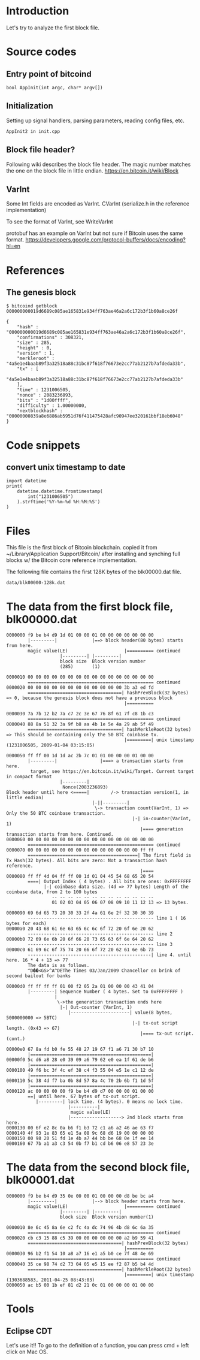 # Introduction
Let's try to analyze the first block file.

# Source codes 

## Entry point of bitcoind 
```
bool AppInit(int argc, char* argv[])
```
## Initialization

Setting up signal handlers, parsing parameters, reading config files, etc.
```
AppInit2 in init.cpp
```
## Block file header?

Following wiki describes the block file header. The magic number matches the one on the block file in little endian.
https://en.bitcoin.it/wiki/Block

## VarInt
Some Int fields are encoded as VarInt.
CVarInt (serialize.h in the reference implementation)

To see the format of VarInt, see WriteVarInt  

protobuf has an example on VarInt but not sure if Bitcoin uses the same format.
https://developers.google.com/protocol-buffers/docs/encoding?hl=en

# References
## The genesis block
```
$ bitcoind getblock 000000000019d6689c085ae165831e934ff763ae46a2a6c172b3f1b60a8ce26f
```

```
{
    "hash" : "000000000019d6689c085ae165831e934ff763ae46a2a6c172b3f1b60a8ce26f",
    "confirmations" : 308321,
    "size" : 285,
    "height" : 0,
    "version" : 1,
    "merkleroot" : "4a5e1e4baab89f3a32518a88c31bc87f618f76673e2cc77ab2127b7afdeda33b",
    "tx" : [
        "4a5e1e4baab89f3a32518a88c31bc87f618f76673e2cc77ab2127b7afdeda33b"
    ],
    "time" : 1231006505,
    "nonce" : 2083236893,
    "bits" : "1d00ffff",
    "difficulty" : 1.00000000,
    "nextblockhash" : "00000000839a8e6886ab5951d76f411475428afc90947ee320161bbf18eb6048"
}
```
# Code snippets
## convert unix timestamp to date
```
import datetime
print(
    datetime.datetime.fromtimestamp(
        int("1231006505")
    ).strftime('%Y-%m-%d %H:%M:%S')
)

```

# Files
This file is the first block of Bitcoin blockchain.
copied it from ~/Library/Application Support/Bitcoin/ after installing and synching full blocks w/ the Bitcoin core reference implementation.

The following file contains the first 128K bytes of the blk00000.dat file.
```
data/blk00000-128k.dat
```

# The data from the first block file, blk00000.dat
```
0000000 f9 be b4 d9 1d 01 00 00 01 00 00 00 00 00 00 00
        |---------|             |==> block header(80 bytes) starts from here.
        magic value(LE)                     |========== continued
                    |---------| |---------|
                    block size  Block version number
                    (285)       (1)
        
0000010 00 00 00 00 00 00 00 00 00 00 00 00 00 00 00 00
        =============================================== continued
0000020 00 00 00 00 00 00 00 00 00 00 00 00 3b a3 ed fd
        ===================================| hashPrevBlock(32 bytes) => 0, because the genesis block does not have a previous block
                                            |==========

0000030 7a 7b 12 b2 7a c7 2c 3e 67 76 8f 61 7f c8 1b c3
        =============================================== continued
0000040 88 8a 51 32 3a 9f b8 aa 4b 1e 5e 4a 29 ab 5f 49
        ===================================| hashMerkleRoot(32 bytes) => This should be containing only the 50 BTC coinbase tx.
                                            |=========| unix timestamp (1231006505, 2009-01-04 03:15:05)

0000050 ff ff 00 1d 1d ac 2b 7c 01 01 00 00 00 01 00 00
        |---------|                |===> a transaction starts from here.
         target, see https://en.bitcoin.it/wiki/Target. Current target in compact format
                    |---------|
                     Nonce(2083236893)
Block header until here <=====|        /-> transaction version(1, in little endian)       
                                |-||---------|
                                 \-> transaction count(VarInt, 1) => Only the 50 BTC coinbase transaction.
                                               |-| in-counter(VarInt, 1)
                                                  |==== generation transaction starts from here. Continued.
0000060 00 00 00 00 00 00 00 00 00 00 00 00 00 00 00 00
        =============================================== continued
0000070 00 00 00 00 00 00 00 00 00 00 00 00 00 00 ff ff
        =========================================| The first field is Tx Hash(32 bytes). All bits are zero: Not a transaction hash reference.
                                                  |====
0000080 ff ff 4d 04 ff ff 00 1d 01 04 45 54 68 65 20 54
        ====| Output Index ( 4 bytes) . All bits are ones: 0xFFFFFFFF
              |-| coinbase data size. (4d => 77 bytes) Length of the coinbase data, from 2 to 100 bytes
                 -- -- -- -- -- -- -- -- -- -- -- -- --
                 01 02 03 04 05 06 07 08 09 10 11 12 13 => 13 bytes.
                            
0000090 69 6d 65 73 20 30 33 2f 4a 61 6e 2f 32 30 30 39
        ----------------------------------------------- line 1 ( 16 bytes for each)
00000a0 20 43 68 61 6e 63 65 6c 6c 6f 72 20 6f 6e 20 62
        ----------------------------------------------- line 2
00000b0 72 69 6e 6b 20 6f 66 20 73 65 63 6f 6e 64 20 62
        ----------------------------------------------- line 3
00000c0 61 69 6c 6f 75 74 20 66 6f 72 20 62 61 6e 6b 73
        ----------------------------------------------| line 4. until here. 16 * 4 + 13 => 77
        The data is as follows.
        ^D��<GS>^A^DEThe Times 03/Jan/2009 Chancellor on brink of second bailout for banks
        
00000d0 ff ff ff ff 01 00 f2 05 2a 01 00 00 00 43 41 04
        |---------| Sequence Number ( 4 bytes. Set to 0xFFFFFFFF )
                  |
                   \->the generation transaction ends here
                    |-| Out-counter (VarInt, 1)
                       |----------------------| value(8 bytes, 5000000000 => 5BTC) 
                                               |-| tx-out script length. (0x43 => 67) 
                                                  |==== tx-out script. (cont.)
                                               
00000e0 67 8a fd b0 fe 55 48 27 19 67 f1 a6 71 30 b7 10
        |=============================================|
00000f0 5c d6 a8 28 e0 39 09 a6 79 62 e0 ea 1f 61 de b6
        |=============================================|
0000100 49 f6 bc 3f 4c ef 38 c4 f3 55 04 e5 1e c1 12 de
        |=============================================|
0000110 5c 38 4d f7 ba 0b 8d 57 8a 4c 70 2b 6b f1 1d 5f
        |=============================================|
0000120 ac 00 00 00 00 f9 be b4 d9 d7 00 00 00 01 00 00
        ==| until here. 67 bytes of tx-out script.
           |---------| lock time. (4 bytes). 0 means no lock time.
                       |----------|
                        magic value(LE)
                       |-------------------> 2nd block starts from here.
0000130 00 6f e2 8c 0a b6 f1 b3 72 c1 a6 a2 46 ae 63 f7
0000140 4f 93 1e 83 65 e1 5a 08 9c 68 d6 19 00 00 00 00
0000150 00 98 20 51 fd 1e 4b a7 44 bb be 68 0e 1f ee 14
0000160 67 7b a1 a3 c3 54 0b f7 b1 cd b6 06 e8 57 23 3e
```

# The data from the second block file, blk00001.dat
```
0000000 f9 be b4 d9 35 0e 00 00 01 00 00 00 d8 be bc a4
        |---------|             |--> block header starts from here.
        magic value(LE)                     |========== continued
                    |---------| |---------|
                    block size  Block version number(1)
                                                                           
0000010 8e 6c 45 8a 6e c2 fc 4a dc 74 96 4b d8 6c 6a 35
        =============================================== continued
0000020 cb c3 15 88 c5 39 00 00 00 00 00 00 a2 b9 59 41
        ===================================| hashPrevBlock(32 bytes)
                                            |==========
0000030 96 b2 f1 54 10 a8 a7 16 e1 a5 b0 ce 7f 48 4e 69
        =============================================== continued
0000040 35 ce 98 74 d2 73 04 05 e5 15 ee f2 87 b5 b4 4d
        ===================================| hashMerkleRoot(32 bytes)
                                            |=========| unix timestamp (1303688583, 2011-04-25 08:43:03)
0000050 ac b5 00 1b ef 81 d2 21 0c 01 00 00 00 01 00 00
```

# Tools
## Eclipse CDT
Let's use it!!
To go to the definition of a function, you can press cmd + left click on Mac OS. 

